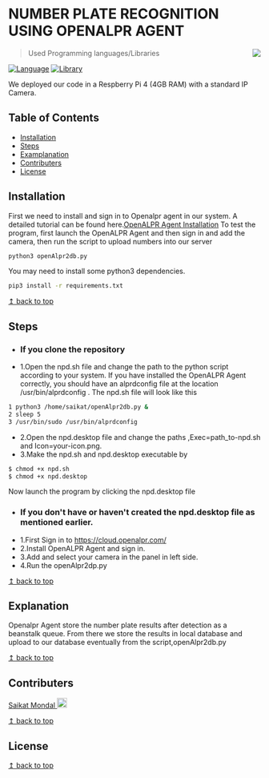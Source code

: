# NUMBER PLATE RECOGNITION USING OPENALPR AGENT

<img src="https://raw.githubusercontent.com/Saikat2019/MY_README_TEMPLATE/master/README_RES/icon.jpeg" align="right" />

> Used Programming languages/Libraries

[![Language](https://img.shields.io/badge/python-3.7-009900.svg)](https://docs.python.org/3/)
[![Library](https://img.shields.io/badge/OPENALPR-006600.svg)](https://cloud.openalpr.com/)

We deployed our code in a Respberry Pi 4 (4GB RAM) with a standard IP Camera.

## Table of Contents
- [Installation](#Installation)
- [Steps](#Steps)
- [Examplanation](#Examplanation)
- [Contributers](#Contributers)
- [License](#License)

## Installation
First we need to install and sign in to Openalpr agent in our system. A detailed tutorial can be found here.[OpenALPR Agent Installation](http://doc.openalpr.com/on_premises.html#watchman-agent)
To test the program, first launch the OpenALPR Agent and then sign in and add the camera, then run the script to upload numbers into our server
```bash
python3 openAlpr2db.py
```
You may need to install some python3 dependencies.
```bash
pip3 install -r requirements.txt
```
[↥ back to top](#table-of-contents)

## Steps  
- ### If you clone the repository
- 1.Open the npd.sh file and change the path to the python script according to your system. If you have installed the
    OpenALPR Agent correctly, you should have an alprdconfig file at the location /usr/bin/alprdconfig .
    The npd.sh file will look like this    
```bash
1 python3 /home/saikat/openAlpr2db.py & 
2 sleep 5
3 /usr/bin/sudo /usr/bin/alprdconfig 
```
- 2.Open the npd.desktop file and change the paths ,Exec=path_to-npd.sh and Icon=your-icon.png.
- 3.Make the npd.sh and npd.desktop executable by
```bash
$ chmod +x npd.sh
$ chmod +x npd.desktop
```
Now launch the program by clicking the npd.desktop file

- ### If you don't have or haven't created the npd.desktop file as mentioned earlier.
- 1.First Sign in to https://cloud.openalpr.com/
- 2.Install OpenALPR Agent and sign in.
- 3.Add and select your camera in the panel in left side.
- 4.Run the openAlpr2dp.py


[↥ back to top](#table-of-contents)

## Explanation

Openalpr Agent store the number plate results after detection as a beanstalk queue. From there we store the results in local 
database and upload to our database eventually from the script,openAlpr2db.py

[↥ back to top](#table-of-contents)

## Contributers

[Saikat Mondal  ](https://github.com/Saikat2019)<img src="https://avatars2.githubusercontent.com/u/33754597?v=4" width="20" height="20" />

[↥ back to top](#table-of-contents)

## License

[↥ back to top](#table-of-contents)
